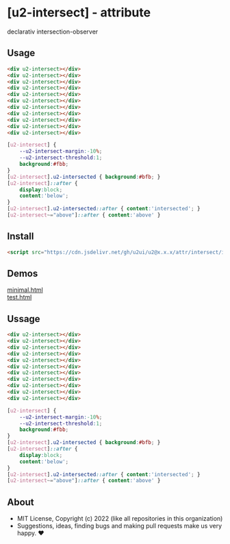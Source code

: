 # [u2-intersect] - attribute
declarativ intersection-observer

## Usage

```html
<div u2-intersect></div>
<div u2-intersect></div>
<div u2-intersect></div>
<div u2-intersect></div>
<div u2-intersect></div>
<div u2-intersect></div>
<div u2-intersect></div>
<div u2-intersect></div>
<div u2-intersect></div>
<div u2-intersect></div>
<div u2-intersect></div>
```

```css
[u2-intersect] {
    --u2-intersect-margin:-10%;
    --u2-intersect-threshold:1;
    background:#fbb;
}
[u2-intersect].u2-intersected { background:#bfb; }
[u2-intersect]::after {
    display:block;
    content:'below';
}
[u2-intersect].u2-intersected::after { content:'intersected'; }
[u2-intersect~="above"]::after { content:'above' }
```

## Install

```html
<script src="https://cdn.jsdelivr.net/gh/u2ui/u2@x.x.x/attr/intersect/intersect.min.js" type=module></script>
```

## Demos

[minimal.html](http://gcdn.li/u2ui/u2@main/attr/intersect/tests/minimal.html)  
[test.html](http://gcdn.li/u2ui/u2@main/attr/intersect/tests/test.html)  

## Ussage

```html
<div u2-intersect></div>
<div u2-intersect></div>
<div u2-intersect></div>
<div u2-intersect></div>
<div u2-intersect></div>
<div u2-intersect></div>
<div u2-intersect></div>
<div u2-intersect></div>
<div u2-intersect></div>
<div u2-intersect></div>
<div u2-intersect></div>
```

```css
[u2-intersect] {
    --u2-intersect-margin:-10%;
    --u2-intersect-threshold:1;
    background:#fbb;
}
[u2-intersect].u2-intersected { background:#bfb; }
[u2-intersect]::after {
    display:block;
    content:'below';
}
[u2-intersect].u2-intersected::after { content:'intersected'; }
[u2-intersect~="above"]::after { content:'above' }
```

## About

- MIT License, Copyright (c) 2022 <u2> (like all repositories in this organization) <br>
- Suggestions, ideas, finding bugs and making pull requests make us very happy. ♥

